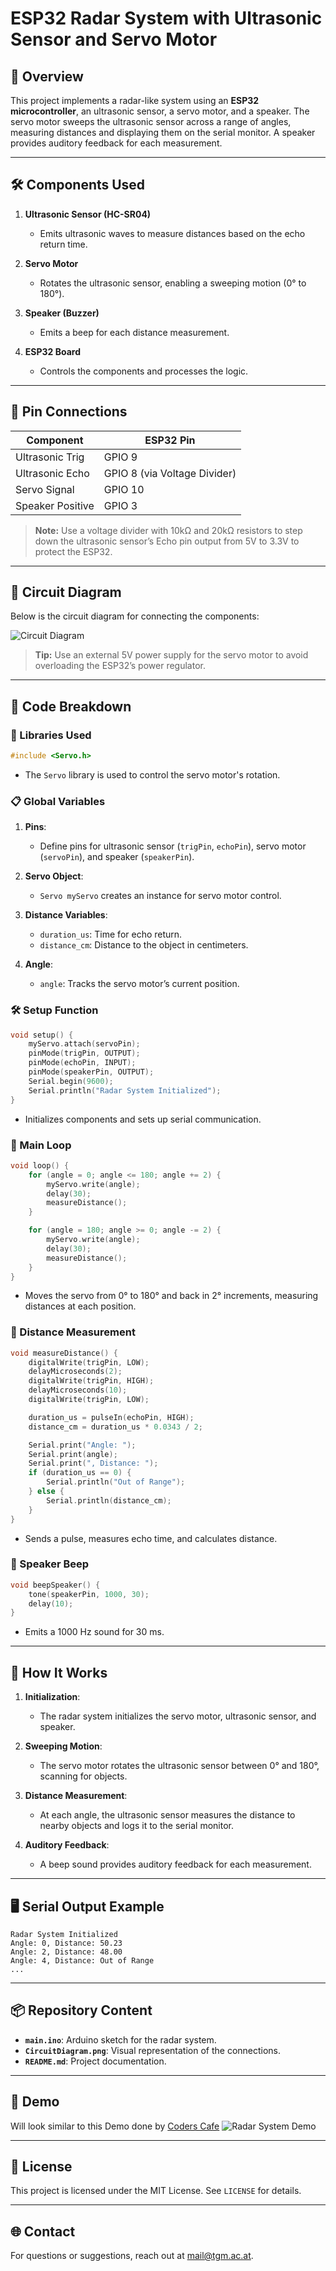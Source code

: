 # ESP32 Radar System with Ultrasonic Sensor and Servo Motor

## 🌟 **Overview**

This project implements a radar-like system using an **ESP32 microcontroller**, an ultrasonic sensor, a servo motor, and a speaker. The servo motor sweeps the ultrasonic sensor across a range of angles, measuring distances and displaying them on the serial monitor. A speaker provides auditory feedback for each measurement.

---

## 🛠️ **Components Used**

1. **Ultrasonic Sensor (HC-SR04)**
   - Emits ultrasonic waves to measure distances based on the echo return time.

2. **Servo Motor**
   - Rotates the ultrasonic sensor, enabling a sweeping motion (0° to 180°).

3. **Speaker (Buzzer)**
   - Emits a beep for each distance measurement.

4. **ESP32 Board**
   - Controls the components and processes the logic.

---

## 🔌 **Pin Connections**

| Component         | ESP32 Pin     |
|--------------------|---------------|
| Ultrasonic Trig    | GPIO 9        |
| Ultrasonic Echo    | GPIO 8 (via Voltage Divider) |
| Servo Signal       | GPIO 10       |
| Speaker Positive   | GPIO 3        |

> **Note:** Use a voltage divider with 10kΩ and 20kΩ resistors to step down the ultrasonic sensor’s Echo pin output from 5V to 3.3V to protect the ESP32.

---

## 📐 **Circuit Diagram**

Below is the circuit diagram for connecting the components:

![Circuit Diagram](https://github.com/user-attachments/assets/3b42a63d-4cbc-460d-ba6d-096025b44e29)

> **Tip:** Use an external 5V power supply for the servo motor to avoid overloading the ESP32’s power regulator.

---

## 📜 **Code Breakdown**

### 🚀 Libraries Used

```cpp
#include <Servo.h>
```
- The `Servo` library is used to control the servo motor's rotation.

### 📋 Global Variables

1. **Pins**:
   - Define pins for ultrasonic sensor (`trigPin`, `echoPin`), servo motor (`servoPin`), and speaker (`speakerPin`).

2. **Servo Object**:
   - `Servo myServo` creates an instance for servo motor control.

3. **Distance Variables**:
   - `duration_us`: Time for echo return.
   - `distance_cm`: Distance to the object in centimeters.

4. **Angle**:
   - `angle`: Tracks the servo motor’s current position.

### 🛠️ Setup Function

```cpp
void setup() {
    myServo.attach(servoPin);
    pinMode(trigPin, OUTPUT);
    pinMode(echoPin, INPUT);
    pinMode(speakerPin, OUTPUT);
    Serial.begin(9600);
    Serial.println("Radar System Initialized");
}
```
- Initializes components and sets up serial communication.

### 🔄 Main Loop

```cpp
void loop() {
    for (angle = 0; angle <= 180; angle += 2) {
        myServo.write(angle);
        delay(30);
        measureDistance();
    }

    for (angle = 180; angle >= 0; angle -= 2) {
        myServo.write(angle);
        delay(30);
        measureDistance();
    }
}
```
- Moves the servo from 0° to 180° and back in 2° increments, measuring distances at each position.

### 📏 Distance Measurement

```cpp
void measureDistance() {
    digitalWrite(trigPin, LOW);
    delayMicroseconds(2);
    digitalWrite(trigPin, HIGH);
    delayMicroseconds(10);
    digitalWrite(trigPin, LOW);

    duration_us = pulseIn(echoPin, HIGH);
    distance_cm = duration_us * 0.0343 / 2;

    Serial.print("Angle: ");
    Serial.print(angle);
    Serial.print(", Distance: ");
    if (duration_us == 0) {
        Serial.println("Out of Range");
    } else {
        Serial.println(distance_cm);
    }
}
```
- Sends a pulse, measures echo time, and calculates distance.

### 🎵 Speaker Beep

```cpp
void beepSpeaker() {
    tone(speakerPin, 1000, 30);
    delay(10);
}
```
- Emits a 1000 Hz sound for 30 ms.

---

## 🎯 **How It Works**

1. **Initialization**:
   - The radar system initializes the servo motor, ultrasonic sensor, and speaker.

2. **Sweeping Motion**:
   - The servo motor rotates the ultrasonic sensor between 0° and 180°, scanning for objects.

3. **Distance Measurement**:
   - At each angle, the ultrasonic sensor measures the distance to nearby objects and logs it to the serial monitor.

4. **Auditory Feedback**:
   - A beep sound provides auditory feedback for each measurement.

---

## 🖥️ **Serial Output Example**

```
Radar System Initialized
Angle: 0, Distance: 50.23
Angle: 2, Distance: 48.00
Angle: 4, Distance: Out of Range
...
```

---

## 📦 **Repository Content**

- **`main.ino`**: Arduino sketch for the radar system.
- **`CircuitDiagram.png`**: Visual representation of the connections.
- **`README.md`**: Project documentation.

---

## 📸 **Demo**

Will look similar to this Demo done by [Coders Cafe](https://www.youtube.com/@CodersCafeTech/shorts)
![Radar System Demo](https://www.youtube.com/shorts/o7DMHJKhpws)

---

## 📜 **License**

This project is licensed under the MIT License. See `LICENSE` for details.

---

## 🌐 **Contact**

For questions or suggestions, reach out at [mail@tgm.ac.at](mailto:mail@tgm.ac.at).
